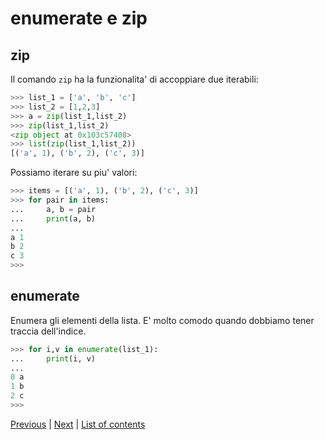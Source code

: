 # enumerate e zip
## zip
Il comando `zip` ha la funzionalita' di accoppiare due iterabili:
```python
>>> list_1 = ['a', 'b', 'c']
>>> list_2 = [1,2,3]
>>> a = zip(list_1,list_2)
>>> zip(list_1,list_2)
<zip object at 0x103c57408>
>>> list(zip(list_1,list_2))
[('a', 1), ('b', 2), ('c', 3)]
```

Possiamo iterare su piu' valori:

```python
>>> items = [('a', 1), ('b', 2), ('c', 3)]
>>> for pair in items:
...     a, b = pair
...     print(a, b)
...
a 1
b 2
c 3
>>>
```
## enumerate
Enumera gli elementi della lista. E' molto comodo quando dobbiamo tener traccia dell'indice.
```python
>>> for i,v in enumerate(list_1):
...     print(i, v)
...
0 a
1 b
2 c
>>>
```


[Previous](loops.md) | [Next](dicts.md) |
[List of contents](../README.md#basics)
